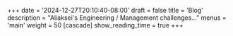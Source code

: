 +++
date = '2024-12-27T20:10:40-08:00'
draft = false
title = 'Blog'
description = "Aliaksei's Engineering / Management challenges..."
menus = 'main'
weight = 50
[cascade]
  show_reading_time = true
+++
